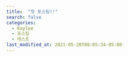 ```yaml
---
title:  "첫 포스팅!!"
search: false
categories: 
  - Kaylee
  - 포스팅
  - 테스트
last_modified_at: 2021-05-20T08:05:34-05:00
---
```

